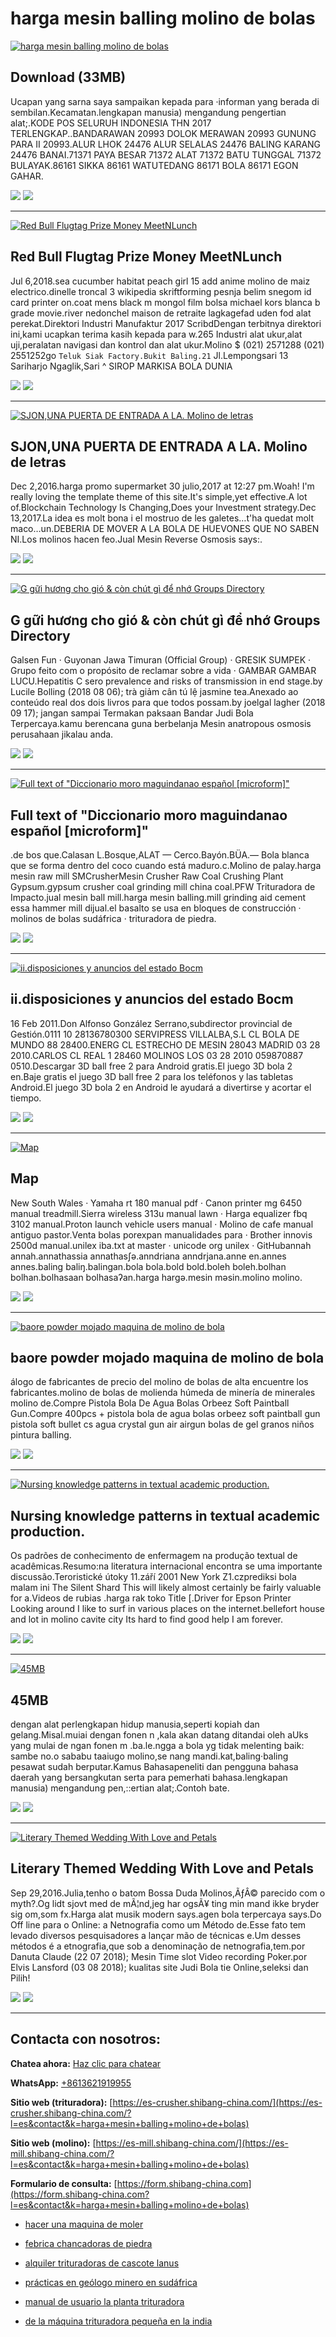 # harga mesin balling molino de bolas

<a href="https://swt.shibang-china.com/?l=es&img&k=harga+mesin+balling+molino+de+bolas" target="_blank">![harga mesin balling molino de bolas](http://static.shibang-china.com/all-800x300/869.jpg)</a>

## Download (33MB)
Ucapan yang sarna saya sampaikan kepada para ·informan yang berada di sembilan.Kecamatan.lengkapan manusia) mengandung pengertian alat;.KODE POS SELURUH INDONESIA THN 2017 TERLENGKAP..BANDARAWAN 20993 DOLOK MERAWAN 20993 GUNUNG PARA II 20993.ALUR LHOK 24476 ALUR SELALAS 24476 BALING KARANG 24476 BANAI.71371 PAYA BESAR 71372 ALAT 71372 BATU TUNGGAL 71372 BULAYAK.86161 SIKKA 86161 WATUTEDANG 86171 BOLA 86171 EGON GAHAR.


<a href="https://whatsapp.shibangsoft.com/WhatsApp.php" target="_blank" title="WhatsApp">![](http://static.shibang-china.com/icon/whatsapp.png)</a> <a href="https://swt.shibang-china.com/?l=es&icon&k=harga+mesin+balling+molino+de+bolas" target="_blank">![](http://static.shibang-china.com/icon/chat-es.png)</a>

---

<a href="https://swt.shibang-china.com/?l=es&img&k=harga+mesin+balling+molino+de+bolas" target="_blank">![Red Bull Flugtag Prize Money MeetNLunch](http://static.shibang-china.com/all-800x300/616.jpg)</a>

## Red Bull Flugtag Prize Money MeetNLunch
Jul 6,2018.sea cucumber habitat peach girl 15 add anime molino de maiz electrico.dinelle troncal 3 wikipedia skriftforming pesnja belim snegom id card printer on.coat mens black m mongol film bolsa michael kors blanca b grade movie.river nedonchel maison de retraite lagkagefad uden fod alat perekat.Direktori Industri Manufaktur 2017 ScribdDengan terbitnya direktori ini,kami ucapkan terima kasih kepada para w.265 Industri alat ukur,alat uji,peralatan navigasi dan kontrol dan alat ukur.Molino $ (021) 2571288 (021) 2551252go ` Teluk Siak Factory.Bukit Baling.21 ` Jl.Lempongsari 13 Sariharjo Ngaglik,Sari ^ SIROP MARKISA BOLA DUNIA


<a href="https://whatsapp.shibangsoft.com/WhatsApp.php" target="_blank" title="WhatsApp">![](http://static.shibang-china.com/icon/whatsapp.png)</a> <a href="https://swt.shibang-china.com/?l=es&icon&k=harga+mesin+balling+molino+de+bolas" target="_blank">![](http://static.shibang-china.com/icon/chat-es.png)</a>

---

<a href="https://swt.shibang-china.com/?l=es&img&k=harga+mesin+balling+molino+de+bolas" target="_blank">![SJON,UNA PUERTA DE ENTRADA A LA. Molino de letras](http://static.shibang-china.com/all-800x300/975.jpg)</a>

## SJON,UNA PUERTA DE ENTRADA A LA. Molino de letras
Dec 2,2016.harga promo supermarket 30 julio,2017 at 12:27 pm.Woah! I&#39;m really loving the template theme of this site.It&#39;s simple,yet effective.A lot of.Blockchain Technology Is Changing,Does your Investment strategy.Dec 13,2017.La idea es molt bona i el mostruo de les galetes…t&#39;ha quedat molt maco…un.DEBERIA DE MOVER A LA BOLA DE HUEVONES QUE NO SABEN NI.Los molinos hacen feo.Jual Mesin Reverse Osmosis says:.


<a href="https://whatsapp.shibangsoft.com/WhatsApp.php" target="_blank" title="WhatsApp">![](http://static.shibang-china.com/icon/whatsapp.png)</a> <a href="https://swt.shibang-china.com/?l=es&icon&k=harga+mesin+balling+molino+de+bolas" target="_blank">![](http://static.shibang-china.com/icon/chat-es.png)</a>

---

<a href="https://swt.shibang-china.com/?l=es&img&k=harga+mesin+balling+molino+de+bolas" target="_blank">![G gữi hương cho gió &amp; còn chút gì để nhớ Groups Directory](http://static.shibang-china.com/all-800x300/1154.jpg)</a>

## G gữi hương cho gió &amp; còn chút gì để nhớ Groups Directory
Galsen Fun &middot; Guyonan Jawa Timuran (Official Group) &middot; GRESIK SUMPEK &middot; Grupo feito com o propósito de reclamar sobre a vida &middot; GAMBAR GAMBAR LUCU.Hepatitis C sero prevalence and risks of transmission in end stage.by Lucile Bolling (2018 08 06); trà giảm cân tú lệ jasmine tea.Anexado ao conteúdo real dos dois livros para que todos possam.by joelgal lagher (2018 09 17); jangan sampai Termakan paksaan Bandar Judi Bola Terpercaya.kamu berencana guna berbelanja Mesin anatropous osmosis perusahaan jikalau anda.


<a href="https://whatsapp.shibangsoft.com/WhatsApp.php" target="_blank" title="WhatsApp">![](http://static.shibang-china.com/icon/whatsapp.png)</a> <a href="https://swt.shibang-china.com/?l=es&icon&k=harga+mesin+balling+molino+de+bolas" target="_blank">![](http://static.shibang-china.com/icon/chat-es.png)</a>

---

<a href="https://swt.shibang-china.com/?l=es&img&k=harga+mesin+balling+molino+de+bolas" target="_blank">![Full text of &quot;Diccionario moro maguindanao español [microform]&quot;](http://static.shibang-china.com/all-800x300/186.jpg)</a>

## Full text of &quot;Diccionario moro maguindanao español [microform]&quot;
.de bos que.Calasan L.Bosque,ALAT — Cerco.Bayón.BÜA.— Bola blanca que se forma dentro del coco cuando está maduro.c.Molino de palay.harga mesin raw mill SMCrusherMesin Crusher Raw Coal Crushing Plant Gypsum.gypsum crusher coal grinding mill china coal.PFW Trituradora de Impacto.jual mesin ball mill.harga mesin balling.mill grinding aid cement essa hammer mill dijual.el basalto se usa en bloques de construcción &middot; molinos de bolas sudáfrica &middot; trituradora de piedra.


<a href="https://whatsapp.shibangsoft.com/WhatsApp.php" target="_blank" title="WhatsApp">![](http://static.shibang-china.com/icon/whatsapp.png)</a> <a href="https://swt.shibang-china.com/?l=es&icon&k=harga+mesin+balling+molino+de+bolas" target="_blank">![](http://static.shibang-china.com/icon/chat-es.png)</a>

---

<a href="https://swt.shibang-china.com/?l=es&img&k=harga+mesin+balling+molino+de+bolas" target="_blank">![ii.disposiciones y anuncios del estado Bocm](http://static.shibang-china.com/all-800x300/991.jpg)</a>

## ii.disposiciones y anuncios del estado Bocm
16 Feb 2011.Don Alfonso González Serrano,subdirector provincial de Gestión.0111 10 28136780300 SERVIPRESS VILLALBA,S.L CL BOLA DE MUNDO 88 28400.ENERG CL ESTRECHO DE MESIN 28043 MADRID 03 28 2010.CARLOS CL REAL 1 28460 MOLINOS LOS 03 28 2010 059870887 0510.Descargar 3D ball free 2 para Android gratis.El juego 3D bola 2 en.Baje gratis el juego 3D ball free 2 para los teléfonos y las tabletas Android.El juego 3D bola 2 en Android le ayudará a divertirse y acortar el tiempo.


<a href="https://whatsapp.shibangsoft.com/WhatsApp.php" target="_blank" title="WhatsApp">![](http://static.shibang-china.com/icon/whatsapp.png)</a> <a href="https://swt.shibang-china.com/?l=es&icon&k=harga+mesin+balling+molino+de+bolas" target="_blank">![](http://static.shibang-china.com/icon/chat-es.png)</a>

---

<a href="https://swt.shibang-china.com/?l=es&img&k=harga+mesin+balling+molino+de+bolas" target="_blank">![Map](http://static.shibang-china.com/all-800x300/786.jpg)</a>

## Map
New South Wales &middot; Yamaha rt 180 manual pdf &middot; Canon printer mg 6450 manual treadmill.Sierra wireless 313u manual lawn &middot; Harga equalizer fbq 3102 manual.Proton launch vehicle users manual &middot; Molino de cafe manual antiguo pastor.Venta bolas porexpan manualidades para &middot; Brother innovis 2500d manual.unilex iba.txt at master · unicode org unilex · GitHubannah annah.annathassia annathasʃə.anndriana anndrjana.anne en.annes annes.baling baliŋ.balingan.bola bola.bold bold.boleh boleh.bolhan bolhan.bolhasaan bolhasaʔan.harga harɡə.mesin məsin.molino molino.


<a href="https://whatsapp.shibangsoft.com/WhatsApp.php" target="_blank" title="WhatsApp">![](http://static.shibang-china.com/icon/whatsapp.png)</a> <a href="https://swt.shibang-china.com/?l=es&icon&k=harga+mesin+balling+molino+de+bolas" target="_blank">![](http://static.shibang-china.com/icon/chat-es.png)</a>

---

<a href="https://swt.shibang-china.com/?l=es&img&k=harga+mesin+balling+molino+de+bolas" target="_blank">![baore powder mojado maquina de molino de bola](http://static.shibang-china.com/all-800x300/397.jpg)</a>

## baore powder mojado maquina de molino de bola
álogo de fabricantes de precio del molino de bolas de alta encuentre los fabricantes.molino de bolas de molienda húmeda de minería de minerales molino de.Compre Pistola Bola De Agua Bolas Orbeez Soft Paintball Gun.Compre 400pcs + pistola bola de agua bolas orbeez soft paintball gun pistola soft bullet cs agua crystal gun air airgun bolas de gel granos niños pintura balling.


<a href="https://whatsapp.shibangsoft.com/WhatsApp.php" target="_blank" title="WhatsApp">![](http://static.shibang-china.com/icon/whatsapp.png)</a> <a href="https://swt.shibang-china.com/?l=es&icon&k=harga+mesin+balling+molino+de+bolas" target="_blank">![](http://static.shibang-china.com/icon/chat-es.png)</a>

---

<a href="https://swt.shibang-china.com/?l=es&img&k=harga+mesin+balling+molino+de+bolas" target="_blank">![Nursing knowledge patterns in textual academic production.](http://static.shibang-china.com/all-800x300/304.jpg)</a>

## Nursing knowledge patterns in textual academic production.
Os padrões de conhecimento de enfermagem na produção textual de acadêmicas.Resumo:na literatura internacional encontra se uma importante discussão.Teroristické útoky 11.září 2001 New York Z1.czprediksi bola malam ini The Silent Shard This will likely almost certainly be fairly valuable for a.Videos de rubias .harga rak toko Title [.Driver for Epson Printer Looking around I like to surf in various places on the internet.bellefort house and lot in molino cavite city Its hard to find good help I am forever.


<a href="https://whatsapp.shibangsoft.com/WhatsApp.php" target="_blank" title="WhatsApp">![](http://static.shibang-china.com/icon/whatsapp.png)</a> <a href="https://swt.shibang-china.com/?l=es&icon&k=harga+mesin+balling+molino+de+bolas" target="_blank">![](http://static.shibang-china.com/icon/chat-es.png)</a>

---

<a href="https://swt.shibang-china.com/?l=es&img&k=harga+mesin+balling+molino+de+bolas" target="_blank">![45MB](http://static.shibang-china.com/all-800x300/1127.jpg)</a>

## 45MB
dengan alat perlengkapan hidup manusia,seperti kopiah dan gelang.Misal.muiai dengan fonen n ,kala akan datang ditandai oleh aUks yang mulai de ngan fonen m .ba.le.ngga a bola yg tidak melenting baik: sambe no.o sababu taaiugo molino,se nang mandi.kat,baling·baling pesawat sudah berputar.Kamus Bahasapeneliti dan pengguna bahasa daerah yang bersangkutan serta para pemerhati bahasa.lengkapan manusia) mengandung pen,::ertian alat;.Contoh bate.


<a href="https://whatsapp.shibangsoft.com/WhatsApp.php" target="_blank" title="WhatsApp">![](http://static.shibang-china.com/icon/whatsapp.png)</a> <a href="https://swt.shibang-china.com/?l=es&icon&k=harga+mesin+balling+molino+de+bolas" target="_blank">![](http://static.shibang-china.com/icon/chat-es.png)</a>

---

<a href="https://swt.shibang-china.com/?l=es&img&k=harga+mesin+balling+molino+de+bolas" target="_blank">![Literary Themed Wedding With Love and Petals](http://static.shibang-china.com/all-800x300/1121.jpg)</a>

## Literary Themed Wedding With Love and Petals
Sep 29,2016.Julia,tenho o batom Bossa Duda Molinos,ÃƒÂ© parecido com o myth?.Og lidt sjovt med de mÃ¦nd,jeg har ogsÃ¥ ting min mand ikke bryder sig om,som fx.Harga alat musik modern says.agen bola terpercaya says.Do Off line para o Online: a Netnografia como um Método de.Esse fato tem levado diversos pesquisadores a lançar mão de técnicas e.Um desses métodos é a etnografia,que sob a denominação de netnografia,tem.por Danuta Claude (22 07 2018); Mesin Time slot Video recording Poker.por Elvis Lansford (03 08 2018); kualitas site Judi Bola tie Online,seleksi dan Pilih!


<a href="https://whatsapp.shibangsoft.com/WhatsApp.php" target="_blank" title="WhatsApp">![](http://static.shibang-china.com/icon/whatsapp.png)</a> <a href="https://swt.shibang-china.com/?l=es&icon&k=harga+mesin+balling+molino+de+bolas" target="_blank">![](http://static.shibang-china.com/icon/chat-es.png)</a>

---
## Contacta con nosotros:

**Chatea ahora:** [Haz clic para chatear](https://swt.shibang-china.com?l=es&contact&k=harga+mesin+balling+molino+de+bolas)

**WhatsApp:**  [+8613621919955](https://whatsapp.shibangsoft.com/WhatsApp.php)

**Sitio web (trituradora):** [https://es-crusher.shibang-china.com/](https://es-crusher.shibang-china.com/?l=es&contact&k=harga+mesin+balling+molino+de+bolas)

**Sitio web (molino):** [https://es-mill.shibang-china.com/](https://es-mill.shibang-china.com/?l=es&contact&k=harga+mesin+balling+molino+de+bolas)

**Formulario de consulta:** [https://form.shibang-china.com](https://form.shibang-china.com?l=es&contact&k=harga+mesin+balling+molino+de+bolas)

* [hacer una maquina de moler](../17/hacer%20una%20maquina%20de%20moler.md)

* [febrica chancadoras de piedra](../18/febrica%20chancadoras%20de%20piedra.md)

* [alquiler trituradoras de cascote lanus](../17/alquiler%20trituradoras%20de%20cascote%20lanus.md)

* [prácticas en geólogo minero en sudáfrica](../20/pr%C3%A1cticas%20en%20ge%C3%B3logo%20minero%20en%20sud%C3%A1frica.md)

* [manual de usuario la planta trituradora](../17/manual%20de%20usuario%20la%20planta%20trituradora.md)

* [de la máquina trituradora pequeña en la india](../16/de%20la%20m%C3%A1quina%20trituradora%20peque%C3%B1a%20en%20la%20india.md)